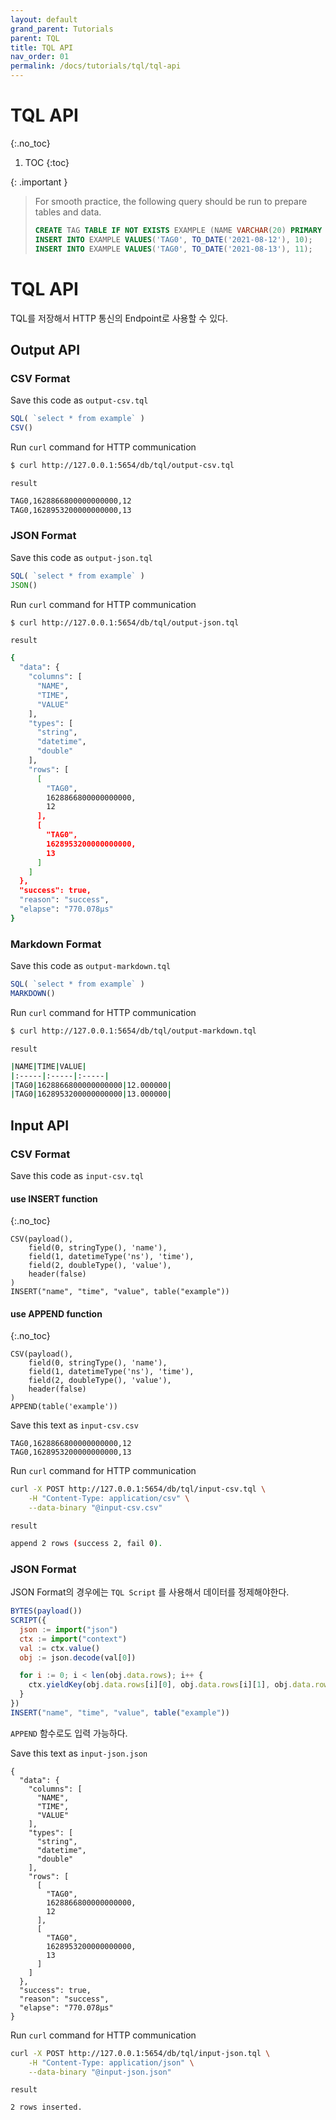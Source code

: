 ```yaml
---
layout: default
grand_parent: Tutorials
parent: TQL
title: TQL API
nav_order: 01
permalink: /docs/tutorials/tql/tql-api
---
```


# TQL API
{:.no_toc}

1. TOC
{:toc}

{: .important }
> For smooth practice, the following query should be run to prepare tables and data.
> ```sql
> CREATE TAG TABLE IF NOT EXISTS EXAMPLE (NAME VARCHAR(20) PRIMARY KEY, TIME DATETIME BASETIME, VALUE DOUBLE SUMMARIZED);
> INSERT INTO EXAMPLE VALUES('TAG0', TO_DATE('2021-08-12'), 10);
> INSERT INTO EXAMPLE VALUES('TAG0', TO_DATE('2021-08-13'), 11);
> ```
>


# TQL API
TQL를 저장해서 HTTP 통신의 Endpoint로 사용할 수 있다.

## Output API

### CSV Format

Save this code as `output-csv.tql`

```js
SQL( `select * from example` )
CSV()
```

Run `curl` command for HTTP communication

```sh
$ curl http://127.0.0.1:5654/db/tql/output-csv.tql
```

`result`

```sh
TAG0,1628866800000000000,12
TAG0,1628953200000000000,13
```

### JSON Format

Save this code as `output-json.tql`

```js
SQL( `select * from example` )
JSON()
```

Run `curl` command for HTTP communication

```sh
$ curl http://127.0.0.1:5654/db/tql/output-json.tql
```

`result`

```sh
{
  "data": {
    "columns": [
      "NAME",
      "TIME",
      "VALUE"
    ],
    "types": [
      "string",
      "datetime",
      "double"
    ],
    "rows": [
      [
        "TAG0",
        1628866800000000000,
        12
      ],
      [
        "TAG0",
        1628953200000000000,
        13
      ]
    ]
  },
  "success": true,
  "reason": "success",
  "elapse": "770.078µs"
}
```

### Markdown Format

Save this code as `output-markdown.tql`

```js
SQL( `select * from example` )
MARKDOWN()
```

Run `curl` command for HTTP communication

```sh
$ curl http://127.0.0.1:5654/db/tql/output-markdown.tql
```

`result`

```sh
|NAME|TIME|VALUE|
|:-----|:-----|:-----|
|TAG0|1628866800000000000|12.000000|
|TAG0|1628953200000000000|13.000000|
```

## Input API

### CSV Format

Save this code as `input-csv.tql`

#### use INSERT function
{:.no_toc}

```
CSV(payload(), 
    field(0, stringType(), 'name'),
    field(1, datetimeType('ns'), 'time'),
    field(2, doubleType(), 'value'),
    header(false)
)
INSERT("name", "time", "value", table("example"))
```

#### use APPEND function
{:.no_toc}

```
CSV(payload(), 
    field(0, stringType(), 'name'),
    field(1, datetimeType('ns'), 'time'),
    field(2, doubleType(), 'value'),
    header(false)
)
APPEND(table('example'))
```

Save this text as `input-csv.csv`

```
TAG0,1628866800000000000,12
TAG0,1628953200000000000,13
```

Run `curl` command for HTTP communication

```sh
curl -X POST http://127.0.0.1:5654/db/tql/input-csv.tql \
    -H "Content-Type: application/csv" \
    --data-binary "@input-csv.csv"
```

`result`

```sh
append 2 rows (success 2, fail 0).
```

### JSON Format

JSON Format의 경우에는 `TQL Script` 를 사용해서 데이터를 정제해야한다.

```js
BYTES(payload())
SCRIPT({
  json := import("json")
  ctx := import("context")
  val := ctx.value()
  obj := json.decode(val[0])

  for i := 0; i < len(obj.data.rows); i++ {
    ctx.yieldKey(obj.data.rows[i][0], obj.data.rows[i][1], obj.data.rows[i][2])
  }
})
INSERT("name", "time", "value", table("example"))
```

`APPEND` 함수로도 입력 가능하다.

Save this text as `input-json.json`

```
{
  "data": {
    "columns": [
      "NAME",
      "TIME",
      "VALUE"
    ],
    "types": [
      "string",
      "datetime",
      "double"
    ],
    "rows": [
      [
        "TAG0",
        1628866800000000000,
        12
      ],
      [
        "TAG0",
        1628953200000000000,
        13
      ]
    ]
  },
  "success": true,
  "reason": "success",
  "elapse": "770.078µs"
}
```

Run `curl` command for HTTP communication

```sh
curl -X POST http://127.0.0.1:5654/db/tql/input-json.tql \
    -H "Content-Type: application/json" \
    --data-binary "@input-json.json"
```

`result`

```sh
2 rows inserted.
```

